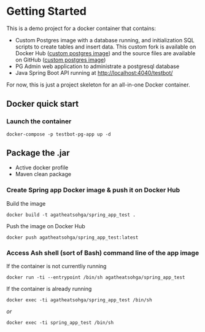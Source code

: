 # Getting Started

This is a demo project for a docker container that contains:

- Custom Postgres image with a database running, and initialization SQL scripts to create tables and insert data. 
This custom fork is available on Docker Hub 
([custom postgres image](https://hub.docker.com/repository/docker/agatheatsohga/sandbox_custom_postgres_image/general)) 
and the source files are available on GitHub ([custom postgres image](https://github.com/AgathePons/sandbox_custom_postgres_image))
- PG Admin web application to administrate a postgresql database
- Java Spring Boot API running at [http://localhost:4040/testbot/](http://localhost:4040/testbot/)

For now, this is just a project skeleton for an all-in-one Docker container.

## Docker quick start

### Launch the container

```
docker-compose -p testbot-pg-app up -d
```

## Package the .jar

- Active docker profile
- Maven clean package

### Create Spring app Docker image & push it on Docker Hub

Build the image

```
docker build -t agatheatsohga/spring_app_test .
```

Push the image on Docker Hub

```
docker push agatheatsohga/spring_app_test:latest
```

### Access Ash shell (sort of Bash) command line of the app image

If the container is not currentliy running

```
docker run -ti --entrypoint /bin/sh agatheatsohga/spring_app_test
```

If the container is already running

```
docker exec -ti agatheatsohga/spring_app_test /bin/sh
```

*or*

```
docker exec -ti spring_app_test /bin/sh
```
